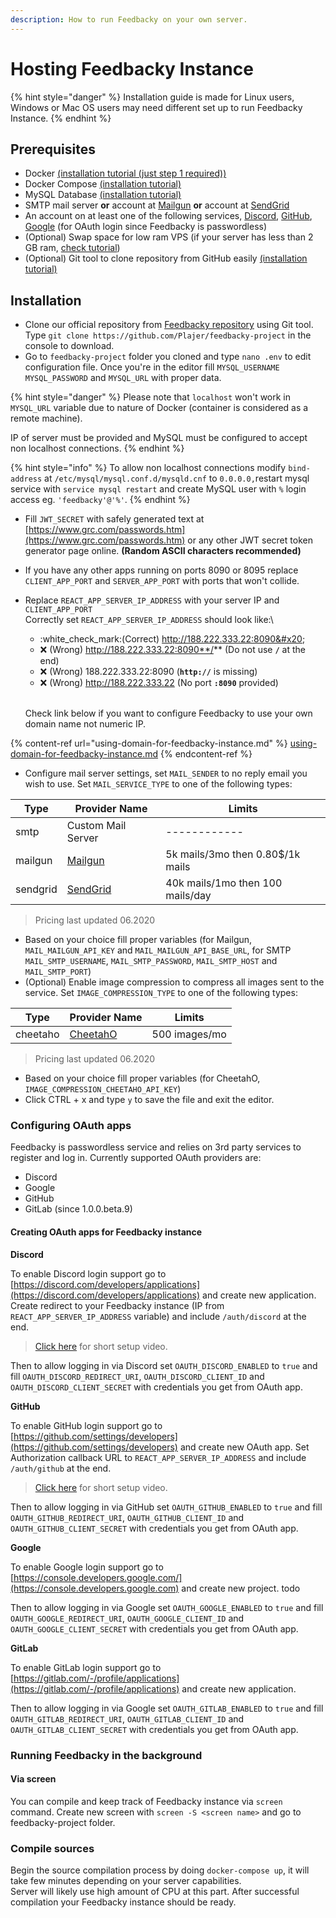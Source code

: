 ```yaml
---
description: How to run Feedbacky on your own server.
---
```


# Hosting Feedbacky Instance

{% hint style="danger" %}
Installation guide is made for Linux users, Windows or Mac OS users may need different set up to run Feedbacky Instance.
{% endhint %}

## Prerequisites

* Docker [(installation tutorial (just step 1 required))](https://www.digitalocean.com/community/tutorials/how-to-install-and-use-docker-on-ubuntu-18-04)
* Docker Compose [(installation tutorial)](https://docs.docker.com/compose/install/)
* MySQL Database [(installation tutorial)](https://www.digitalocean.com/community/tutorials/how-to-install-mysql-on-ubuntu-18-04)
* SMTP mail server **or** account at [Mailgun](https://app.gitbook.com/s/-LumUy4KSgsXd6fywmwU/self-hosting/mailgun.com) **or** account at [SendGrid](https://app.gitbook.com/s/-LumUy4KSgsXd6fywmwU/self-hosting/sendgrid.com)
* An account on at least one of the following services, [Discord](https://discord.com), [GitHub](https://github.com), [Google](https://www.google.com) (for OAuth login since Feedbacky is passwordless)
* (Optional) Swap space for low ram VPS (if your server has less than 2 GB ram,  [check tutorial](https://www.digitalocean.com/community/tutorials/how-to-add-swap-space-on-ubuntu-18-04))
* (Optional) Git tool to clone repository from GitHub easily [(installation tutorial)](https://www.digitalocean.com/community/tutorials/how-to-install-git-on-ubuntu-18-04)

## Installation

* Clone our official repository from [Feedbacky repository](https://github.com/Plajer/feedbacky-project) using Git tool. Type `git clone https://github.com/Plajer/feedbacky-project` in the console to download.
* Go to `feedbacky-project` folder you cloned and type `nano .env` to edit configuration file. Once you're in the editor fill `MYSQL_USERNAME` `MYSQL_PASSWORD` and `MYSQL_URL` with proper data.

{% hint style="danger" %}
Please note that `localhost` won't work in `MYSQL_URL` variable due to nature of Docker (container is considered as a remote machine).

IP of server must be provided and MySQL must be configured to accept non localhost connections.
{% endhint %}

{% hint style="info" %}
To allow non localhost connections modify `bind-address` at `/etc/mysql/mysql.conf.d/mysqld.cnf` to `0.0.0.0,`restart mysql service with `service mysql restart` and create MySQL user with `%` login access eg. `'feedbacky'@'%'`.
{% endhint %}

* Fill `JWT_SECRET` with safely generated text at [https://www.grc.com/passwords.htm](https://www.grc.com/passwords.htm) or any other JWT secret token generator page online. **(Random ASCII characters recommended)**
* If you have any other apps running on ports 8090 or 8095 replace `CLIENT_APP_PORT` and `SERVER_APP_PORT` with ports that won't collide.
*   Replace `REACT_APP_SERVER_IP_ADDRESS` with your server IP and `CLIENT_APP_PORT`\
    Correctly set `REACT_APP_SERVER_IP_ADDRESS` should look like:\


    * :white\_check\_mark:(Correct) http://188.222.333.22:8090&#x20;
    * :x: (Wrong) http://188.222.333.22:8090**/** (Do not use **`/`** at the end)
    * :x: (Wrong) 188.222.333.22:8090 (**`http://`** is missing)
    * :x: (Wrong) http://188.222.333.22 (No port **`:8090`** provided)

    \
    Check link below if you want to configure Feedbacky to use your own domain name not numeric IP.

{% content-ref url="using-domain-for-feedbacky-instance.md" %}
[using-domain-for-feedbacky-instance.md](using-domain-for-feedbacky-instance.md)
{% endcontent-ref %}

* Configure mail server settings, set `MAIL_SENDER` to no reply email you wish to use. Set `MAIL_SERVICE_TYPE` to one of the following types:

| **Type** | **Provider Name**                | **Limits**                       |
| -------- | -------------------------------- | -------------------------------- |
| smtp     | Custom Mail Server               | ------------                     |
| mailgun  | [Mailgun](https://mailgun.com)   | 5k mails/3mo then 0.80$/1k mails |
| sendgrid | [SendGrid](https://sendgrid.com) | 40k mails/1mo then 100 mails/day |

> Pricing last updated 06.2020

* Based on your choice fill proper variables (for Mailgun, `MAIL_MAILGUN_API_KEY` and `MAIL_MAILGUN_API_BASE_URL`, for SMTP `MAIL_SMTP_USERNAME`, `MAIL_SMTP_PASSWORD`, `MAIL_SMTP_HOST` and `MAIL_SMTP_PORT`)
* (Optional) Enable image compression to compress all images sent to the service. Set `IMAGE_COMPRESSION_TYPE` to one of the following types:

| **Type** | **Provider Name**                | **Limits**    |
| -------- | -------------------------------- | ------------- |
| cheetaho | [CheetahO](https://cheetaho.com) | 500 images/mo |

> Pricing last updated 06.2020

* Based on your choice fill proper variables (for CheetahO, `IMAGE_COMPRESSION_CHEETAHO_API_KEY`)
* Click CTRL + x and type `y` to save the file and exit the editor.

### Configuring OAuth apps

Feedbacky is passwordless service and relies on 3rd party services to register and log in. Currently supported OAuth providers are:

* Discord
* Google
* GitHub
* GitLab (since 1.0.0.beta.9)

#### Creating OAuth apps for Feedbacky instance

**Discord**

To enable Discord login support go to [https://discord.com/developers/applications](https://discord.com/developers/applications) and create new application. Create redirect to your Feedbacky instance (IP from `REACT_APP_SERVER_IP_ADDRESS` variable) and include `/auth/discord` at the end.

> [Click here](https://cdn.feedbacky.net/static/mp4/discord-oauth-setup.mp4) for short setup video.

Then to allow logging in via Discord set `OAUTH_DISCORD_ENABLED` to `true` and fill `OAUTH_DISCORD_REDIRECT_URI`, `OAUTH_DISCORD_CLIENT_ID` and `OAUTH_DISCORD_CLIENT_SECRET` with credentials you get from OAuth app.

**GitHub**

To enable GitHub login support go to [https://github.com/settings/developers](https://github.com/settings/developers) and create new OAuth app. Set Authorization callback URL to `REACT_APP_SERVER_IP_ADDRESS` and include `/auth/github` at the end.

> [Click here](https://cdn.feedbacky.net/static/mp4/github-oauth-setup.mp4) for short setup video.

Then to allow logging in via GitHub set `OAUTH_GITHUB_ENABLED` to `true` and fill `OAUTH_GITHUB_REDIRECT_URI`, `OAUTH_GITHUB_CLIENT_ID` and `OAUTH_GITHUB_CLIENT_SECRET` with credentials you get from OAuth app.

**Google**

To enable Google login support go to [https://console.developers.google.com/](https://console.developers.google.com) and create new project. todo

Then to allow logging in via Google set `OAUTH_GOOGLE_ENABLED` to `true` and fill `OAUTH_GOOGLE_REDIRECT_URI`, `OAUTH_GOOGLE_CLIENT_ID` and `OAUTH_GOOGLE_CLIENT_SECRET` with credentials you get from OAuth app.

**GitLab**

To enable GitLab login support go to [https://gitlab.com/-/profile/applications](https://gitlab.com/-/profile/applications) and create new application.

Then to allow logging in via Google set `OAUTH_GITLAB_ENABLED` to `true` and fill `OAUTH_GITLAB_REDIRECT_URI`, `OAUTH_GITLAB_CLIENT_ID` and `OAUTH_GITLAB_CLIENT_SECRET` with credentials you get from OAuth app.

### Running Feedbacky in the background

#### Via screen

You can compile and keep track of Feedbacky instance via `screen` command. Create new screen with `screen -S <screen name>` and go to feedbacky-project folder.

### Compile sources

Begin the source compilation process by doing `docker-compose up`, it will take few minutes depending on your server capabilities.\
Server will likely use high amount of CPU at this part. After successful compilation your Feedbacky instance should be ready.
